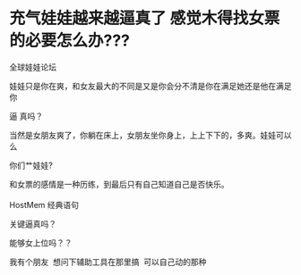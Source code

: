# 充​气​娃娃越来越逼真了 感觉木得找女票的必要怎么办???


全球娃娃论坛<img src="static/image/smiley/default/lol.gif" smilieid="12" border="0" alt="" /><img src="static/image/smiley/default/lol.gif" smilieid="12" border="0" alt="" />

娃娃只是你在爽，和女友最大的不同是又是你会分不清是你在满足她还是他在满足你

逼 真吗？

当然是女朋友爽了，你躺在床上，女朋友坐你身上，上上下下的，多爽。娃娃可以么

你们艹娃娃?<br />


和女票的感情是一种历练，到最后只有自己知道自己是否快乐。<br />
<br />
HostMem 经典语句

关键逼真吗？

能够女上位吗？？

我有个朋友&nbsp;&nbsp;想问下辅助工具在那里搞&nbsp;&nbsp;可以自己动的那种

<img id="aimg_qNnEG" onclick="zoom(this, this.src, 0, 0, 0)" class="zoom" src="https://ss0.bdstatic.com/94oJfD_bAAcT8t7mm9GUKT-xh_/timg?image&amp;quality=100&amp;size=b4000_4000&amp;sec=1603436793&amp;di=e21378bbd51a90d6e07b2ebc6a582ea7&amp;src=http://5b0988e595225.cdn.sohucs.com/images/20190904/06654cf1632e4c64a0fbf8ac6ef90ce0.jpeg" onmouseover="img_onmouseoverfunc(this)" onload="thumbImg(this)" border="0" alt="" />
